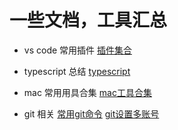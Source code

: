 # 一些文档，工具汇总

- vs code 常用插件
  [插件集合](https://github.com/hanyanjun/document/blob/master/vscode-plugin.md)

- typescript 总结
  [typescript](https://github.com/hanyanjun/document/blob/master/typescript.md)
  
- mac 常用用具合集
  [mac工具合集](https://github.com/hanyanjun/document/blob/master/mac-tool.md)

- git 相关
  [常用git命令](https://github.com/hanyanjun/document/blob/master/git/命令.md)
  [git设置多账号](https://github.com/hanyanjun/document/blob/master/git/设置多个账户.md)
